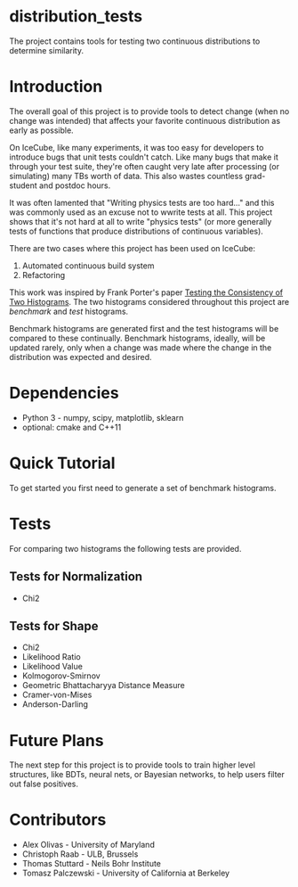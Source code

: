 # distribution_tests
The project contains tools for testing two continuous distributions to determine
similarity.

# Introduction

The overall goal of this project is to provide tools to detect change (when no
change was intended) that affects your favorite continuous distribution as early
as possible.

On IceCube, like many experiments, it was too easy for developers to introduce
bugs that unit tests couldn't catch.  Like many bugs that make it through your
test suite, they're often caught very late after processing (or simulating)
many TBs worth of data.  This also wastes countless grad-student and postdoc
hours.

It was often lamented that "Writing physics tests are too hard..." and this was
commonly used as an excuse not to wwrite tests at all.  This project shows
that it's not hard at all to write "physics tests" (or more generally tests of
functions that produce distributions of continuous variables).

There are two cases where this project has been used on IceCube:
1. Automated continuous build system
2. Refactoring

This work was inspired by Frank Porter's paper [Testing the Consistency of
Two Histograms](https://arxiv.org/abs/0804.0380).  The two histograms
considered throughout this project are *benchmark* and *test* histograms.

Benchmark histograms are generated first and the test histograms will be
compared to these continually.  Benchmark histograms, ideally, will be
updated rarely, only when a change was made where the change in the
distribution was expected and desired.

# Dependencies

* Python 3 - numpy, scipy, matplotlib, sklearn
* optional: cmake and C++11

# Quick Tutorial

To get started you first need to generate a set of benchmark histograms.

# Tests

For comparing two histograms the following tests are provided.

## Tests for Normalization

* Chi2

## Tests for Shape

* Chi2 
* Likelihood Ratio
* Likelihood Value
* Kolmogorov-Smirnov
* Geometric Bhattacharyya Distance Measure
* Cramer-von-Mises
* Anderson-Darling

# Future Plans
The next step for this project is to provide tools to train higher level
structures, like BDTs, neural nets, or Bayesian networks, to help users
filter out false positives.

# Contributors
* Alex Olivas - University of Maryland 
* Christoph Raab - ULB, Brussels
* Thomas Stuttard - Neils Bohr Institute
* Tomasz Palczewski - University of California at Berkeley